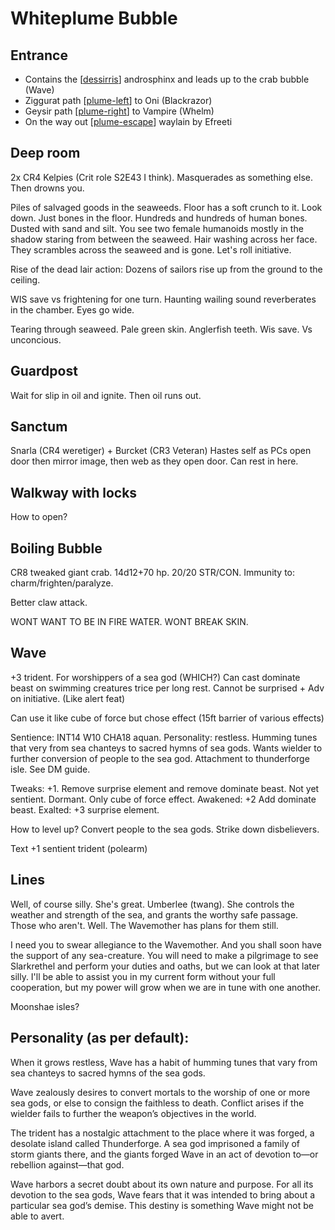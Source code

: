 # Whiteplume Bubble
## Entrance
- Contains the [[dessirris]] androsphinx and leads up to the crab bubble (Wave)
- Ziggurat path [[plume-left]] to Oni (Blackrazor)
- Geysir path [[plume-right]] to Vampire (Whelm)
- On the way out [[plume-escape]] waylain by Efreeti

## Deep room
2x CR4 Kelpies (Crit role S2E43 I think). Masquerades as something else.
Then drowns you.

Piles of salvaged goods in the seaweeds. Floor has a soft crunch to it. Look down. Just bones in the floor. Hundreds and hundreds of human bones. Dusted with sand and silt.
You see two female humanoids mostly in the shadow staring from between the seaweed. Hair washing across her face.
They scrambles across the seaweed and is gone. Let's roll initiative.

Rise of the dead lair action: Dozens of sailors rise up from the ground to the ceiling.

WIS save vs frightening for one turn.
Haunting wailing sound reverberates in the chamber. Eyes go wide.

Tearing through seaweed. Pale green skin. Anglerfish teeth.
Wis save. Vs unconcious.

## Guardpost
Wait for slip in oil and ignite. Then oil runs out.

## Sanctum
Snarla (CR4 weretiger) + Burcket (CR3 Veteran)
Hastes self as PCs open door then mirror image, then web as they open door.
Can rest in here.

## Walkway with locks
How to open?

## Boiling Bubble
CR8 tweaked giant crab. 14d12+70 hp. 20/20 STR/CON.
Immunity to: charm/frighten/paralyze.

Better claw attack.

WONT WANT TO BE IN FIRE WATER. WONT BREAK SKIN.

## Wave
+3 trident. For worshippers of a sea god (WHICH?)
Can cast dominate beast on swimming creatures trice per long rest.
Cannot be surprised + Adv on initiative.  (Like alert feat)

Can use it like cube of force but chose effect (15ft barrier of various effects)

Sentience: INT14 W10 CHA18 aquan.
Personality: restless. Humming tunes that very from sea chanteys to sacred hymns of sea gods.
Wants wielder to further conversion of people to the sea god. Attachment to thunderforge isle. See DM guide.

Tweaks: +1. Remove surprise element and remove dominate beast. Not yet sentient. Dormant.
Only cube of force effect.
Awakened: +2 Add dominate beast.
Exalted: +3 surprise element.

How to level up? Convert people to the sea gods. Strike down disbelievers.

Text
+1 sentient trident (polearm)

## Lines
Well, of course silly. She's great. Umberlee (twang). She controls the weather and strength of the sea, and grants the worthy safe passage. Those who aren't. Well. The Wavemother has plans for them still.

I need you to swear allegiance to the Wavemother. And you shall soon have the support of any sea-creature. You will need to make a pilgrimage to see Slarkrethel and perform your duties and oaths, but we can look at that later silly. I'll be able to assist you in my current form without your full cooperation, but my power will grow when we are in tune with one another.

Moonshae isles?

## Personality (as per default):

When it grows restless, Wave has a habit of humming tunes that vary from sea chanteys to sacred hymns of the sea gods.

Wave zealously desires to convert mortals to the worship of one or more sea gods, or else to consign the faithless to death. Conflict arises if the wielder fails to further the weapon’s objectives in the world.

The trident has a nostalgic attachment to the place where it was forged, a desolate island called Thunderforge. A sea god imprisoned a family of storm giants there, and the giants forged Wave in an act of devotion to—or rebellion against—that god.

Wave harbors a secret doubt about its own nature and purpose. For all its devotion to the sea gods, Wave fears that it was intended to bring about a particular sea god’s demise. This destiny is something Wave might not be able to avert.

[//begin]: # "Autogenerated link references for markdown compatibility"
[dessirris]: ../npcs/dessirris "Dessirris"
[plume-left]: plume-left "Whiteplume Ziggurat"
[plume-right]: plume-right "Whiteplume Coffin"
[plume-escape]: plume-escape "Whiteplume Escape"
[//end]: # "Autogenerated link references"
